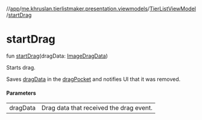 //[app](../../../index.md)/[me.khruslan.tierlistmaker.presentation.viewmodels](../index.md)/[TierListViewModel](index.md)/[startDrag](start-drag.md)

# startDrag

fun [startDrag](start-drag.md)(dragData: [ImageDragData](../../me.khruslan.tierlistmaker.data.models.drag/-image-drag-data/index.md))

Starts drag.

Saves [dragData](start-drag.md) in the [dragPocket](drag-pocket.md) and notifies UI that it was removed.

#### Parameters

| | |
|---|---|
| dragData | Drag data that received the drag event. |
